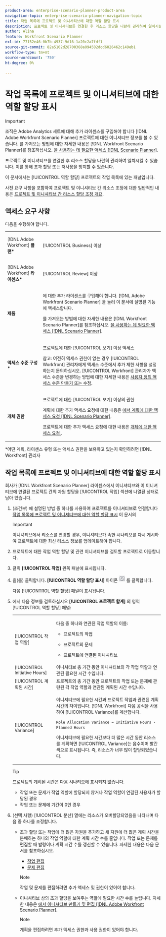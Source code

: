 ```yaml
---
product-area: enterprise-scenario-planner-product-area
navigation-topic: enterprise-scenario-planner-navigation-topic
title: 작업 목록에 프로젝트 및 이니셔티브에 대한 역할 할당 표시
description: 프로젝트 및 이니셔티브를 연결한 후 리소스 할당을 나란히 관리하여 일치시킬 수 있습니다. 이를 통해 초과 할당 또는 저사용을 방지할 수 있습니다.
author: Alina
feature: Workfront Scenario Planner
exl-id: 77152e46-0b7b-4937-9d16-1a20c2a7fdf1
source-git-commit: 82a5102d28700368a094502dcd6026462c149eb1
workflow-type: tm+mt
source-wordcount: '750'
ht-degree: 0%

---
```


# 작업 목록에 프로젝트 및 이니셔티브에 대한 역할 할당 표시

>[!IMPORTANT]
>
>조직은 Adobe Analytics 세트에 대해 추가 라이센스를 구입해야 합니다 [!DNL Adobe Workfront Scenario Planner] 프로젝트에 대한 이니셔티브 정보를 볼 수 있습니다. 를 가져오는 방법에 대한 자세한 내용은 [!DNL Workfront Scenario Planner]를 참조하십시오. [을 사용하는 데 필요한 액세스 [!DNL Scenario Planner]](../scenario-planner/access-needed-to-use-sp.md).

프로젝트 및 이니셔티브를 연결한 후 리소스 할당을 나란히 관리하여 일치시킬 수 있습니다. 이를 통해 초과 할당 또는 저사용을 방지할 수 있습니다.

이 문서에서는 [!UICONTROL 역할 할당] 프로젝트의 작업 목록에 있는 패널입니다.

사전 요구 사항을 포함하여 프로젝트 및 이니셔티브 간 리소스 조정에 대한 일반적인 내용은 [프로젝트 및 이니셔티브 간 리소스 할당 조정 개요](../scenario-planner/overview-reconcile-allocations-between-projects-initiatives.md).

## 액세스 요구 사항

다음을 수행해야 합니다.

<table style="table-layout:auto"> 
 <col> 
 <col> 
 <tbody> 
  <tr> 
   <td> <p>[!DNL Adobe Workfront]<b> 플랜*</b> </p> </td> 
   <td>[!UICONTROL Business] 이상</td> 
  </tr> 
  <tr> 
   <td> <p>[!DNL Adobe Workfront]<b> 라이센스*</b> </p> </td> 
   <td> <p>[!UICONTROL Review] 이상</p> </td> 
  </tr> 
  <tr> 
   <td><b>제품</b> </td> 
   <td> <p>에 대한 추가 라이센스를 구입해야 합니다. [!DNL Adobe Workfront Scenario Planner] 을 눌러 이 문서에 설명된 기능에 액세스합니다.</p> <p>를 가져오는 방법에 대한 자세한 내용은 [!DNL Workfront Scenario Planner]를 참조하십시오. <a href="../scenario-planner/access-needed-to-use-sp.md" class="MCXref xref">을 사용하는 데 필요한 액세스 [!DNL Scenario Planner]</a>. </p> </td> 
  </tr> 
  <tr data-mc-conditions=""> 
   <td><strong>액세스 수준 구성*</strong> </td> 
   <td> <p>프로젝트에 대한 [!UICONTROL 보기] 이상 액세스 </p> <p>참고: 여전히 액세스 권한이 없는 경우 [!UICONTROL Workfront] 관리자에게 액세스 수준에서 추가 제한 사항을 설정하는지 문의하십시오. [!UICONTROL Workfront] 관리자가 액세스 수준을 변경하는 방법에 대한 자세한 내용은 <a href="../administration-and-setup/add-users/configure-and-grant-access/create-modify-access-levels.md" class="MCXref xref">사용자 정의 액세스 수준 만들기 또는 수정</a>.</p> </td> 
  </tr> 
  <tr data-mc-conditions=""> 
   <td> <p><strong>개체 권한</strong> </p> </td> 
   <td> <p>프로젝트에 대한 [!UICONTROL 보기] 이상의 권한</p> <p>계획에 대한 추가 액세스 요청에 대한 내용은 <a href="../scenario-planner/request-access-to-plan.md" class="MCXref xref">에서 계획에 대한 액세스 요청 [!DNL Scenario Planner]</a>.</p> <p>프로젝트에 대한 추가 액세스 요청에 대한 내용은 <a href="../workfront-basics/grant-and-request-access-to-objects/request-access.md" class="MCXref xref">개체에 대한 액세스 요청 </a>. </p> </td> 
  </tr> 
 </tbody> 
</table>

&#42;어떤 계획, 라이센스 유형 또는 액세스 권한을 보유하고 있는지 확인하려면 [!DNL Workfront] 관리자

## 작업 목록에 프로젝트 및 이니셔티브에 대한 역할 할당 표시

회사가 [!DNL Workfront Scenario Planner] 라이센스에서 이니셔티브와 이 이니셔티브에 연결된 프로젝트 간의 자원 할당을 [!UICONTROL 작업] 섹션에 나열된 상태로 남아 있습니다.

1. (조건부) 에 설명된 방법 중 하나를 사용하여 프로젝트를 이니셔티브로 연결합니다 [작업 목록에 프로젝트 및 이니셔티브에 대한 역할 할당 표시](#Connect) 이 문서의

   >[!IMPORTANT]
   >
   >이니셔티브에서 리소스를 변경할 경우, 이니셔티브가 속한 시나리오를 다시 게시하여 프로젝트에 대한 최신 리소스 정보를 업데이트해야 합니다.

1. 프로젝트에 대한 작업 역할 할당 및 관련 이니셔티브를 검토할 프로젝트로 이동합니다.
1. 클릭 **[!UICONTROL 작업]** 왼쪽 패널에 표시됩니다.
1. 을(를) 클릭합니다. **[!UICONTROL 역할 할당 표시]** 아이콘 ![](assets/show-role-allocation-icon.png) 를 클릭합니다.

   다음 [!UICONTROL 역할 할당] 패널이 표시됩니다.

   <!--
   <p data-mc-conditions="QuicksilverOrClassic.Draft mode">(NOTE: ensure this step stays 5 to match the mention of it in the section below)</p>
   -->

1. 에서 다음 정보를 검토하십시오 **[!UICONTROL 프로젝트 합계]** 의 영역 [!UICONTROL 역할 할당] 패널:

   <table style="table-layout:auto"> 
    <col> 
    <col> 
    <tbody> 
     <tr> 
      <td role="rowheader">[!UICONTROL 작업 역할]</td> 
      <td> <p>다음 중 하나와 연관된 작업 역할의 이름:</p> 
       <ul> 
        <li> <p>프로젝트의 작업</p> </li> 
        <li> <p>프로젝트의 문제</p> </li> 
        <li> <p>프로젝트에 연결된 이니셔티브</p> </li> 
       </ul> </td> 
     </tr> 
     <tr> 
      <td role="rowheader">[!UICONTROL Initiative Hours]</td> 
      <td>이니셔티브 총 기간 동안 이니셔티브의 각 작업 역할과 연관된 필요한 시간 수입니다. </td> 
     </tr> 
     <tr> 
      <td role="rowheader">[!UICONTROL 계획된 시간]</td> 
      <td>프로젝트의 총 기간 동안 프로젝트의 작업 또는 문제에 관련된 각 작업 역할과 연관된 계획된 시간 수입니다. </td> 
     </tr> 
     <tr> 
      <td role="rowheader">[!UICONTROL Variance]</td> 
      <td> <p>이니셔티브에 필요한 시간과 프로젝트 작업과 관련된 계획 시간의 차이입니다. [!DNL Workfront] 다음 공식을 사용하여 [!UICONTROL Variance]를 계산합니다.</p> <p><code>Role Allocation Variance = Initiative Hours - Planned Hours</code> </p> <p>이니셔티브에 필요한 시간보다 더 많은 시간 동안 리소스를 계획하면 [!UICONTROL Variance]는 음수이며 빨간색으로 표시됩니다. 즉, 리소스가 너무 많이 할당되었습니다. </p> </td> 
     </tr> 
    </tbody> 
   </table>

   >[!TIP]
   >
   >프로젝트의 계획된 시간은 다음 시나리오에 표시되지 않습니다.
   >
   >   
   >   
   >   * 작업 또는 문제가 작업 역할에 할당되지 않거나 작업 역할이 연결된 사용자가 할당된 경우
   >   * 작업 또는 문제에 기간이 0인 경우




1. (선택 사항) [!UICONTROL 분산] 열에는 리소스가 오버할당되었음을 나타내며 다음 중 하나를 조정합니다.

   * 초과 할당 또는 작업에 더 많은 자원을 추가하고 새 자원에 더 많은 계획 시간을 분배하는 하나의 작업 역할에 대한 계획 시간 수를 줄입니다. 작업 또는 문제를 편집할 때 발령이나 계획 시간 수를 갱신할 수 있습니다. 자세한 내용은 다음 문서를 참조하십시오.

      * [작업 편집](../manage-work/tasks/manage-tasks/edit-tasks.md)
      * [문제 편집](../manage-work/issues/manage-issues/edit-issues.md)

      >[!NOTE]
      >
      >작업 및 문제를 편집하려면 추가 액세스 및 권한이 있어야 합니다.

   * 이니셔티브 상의 초과 할당을 보여주는 역할에 필요한 시간 수를 늘립니다. 자세한 내용은 [에서 이니셔티브 만들기 및 편집 [!DNL Adobe Workfront Scenario Planner]](create-and-edit-initiatives.md).

      >[!NOTE]
      >
      >계획을 편집하려면 추가 액세스 권한과 사용 권한이 있어야 합니다.




